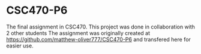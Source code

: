 # CSC470-P6
The final assignment in CSC470. This project was done in collaboration with 2 other students 
The assignment was originally created at https://github.com/matthew-oliver777/CSC470-P6 and transfered here for easier use.
